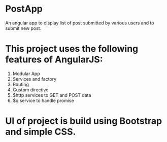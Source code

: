 # PostApp
An angular app to display list of post submitted by various users and to submit new post.

# This project uses the following features of AngularJS:
  1. Modular App
  2. Services and factory
  3. Routing
  4. Custom directive
  5. $http services to GET and POST data
  6. $q service to handle promise
  
# UI of project is build using Bootstrap and simple CSS.
